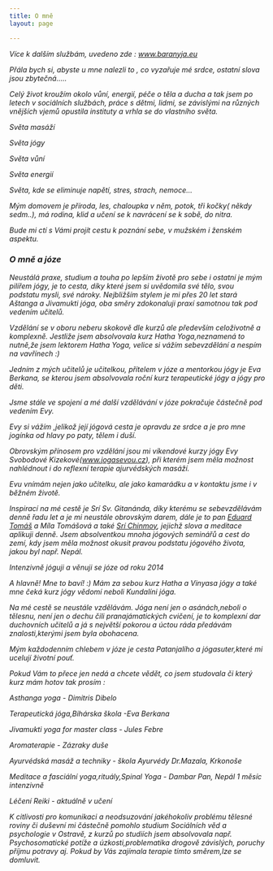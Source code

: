 ```yaml
---
title: O mně
layout: page

---
```

_Více k dalším službám, uvedeno zde : www.baranyja.eu_

_Přála bych si, abyste u mne nalezli to , co vyzařuje mé srdce, ostatní slova jsou zbytečná....._

_Celý život kroužím okolo vůní, energií, péče o těla a ducha a tak jsem po letech v sociálních službách, práce s dětmi, lidmi, se závislými na různých vnějších vjemů opustila instituty a vrhla se do vlastního světa._

_Světa masáží_

_Světa jógy_

_Světa vůní_

_Světa energií_

_Světa, kde se eliminuje napětí, stres, strach, nemoce…_

_Mým domovem je příroda, les, chaloupka v něm, potok, tři kočky( někdy sedm..), má rodina, klid a učení se k navrácení se k sobě, do nitra._

_Bude mi ctí s Vámi projít cestu k poznání sebe, v mužském i ženském aspektu._

### _O mně a józe_

_Neustálá praxe, studium a touha po lepším životě pro sebe i ostatní je mým pilířem jógy, je to cesta, díky které jsem si uvědomila své tělo, svou podstatu mysli, své nároky. Nejbližším stylem je mi přes 20 let stará Aštanga a Jivamukti jóga, oba směry zdokonaluji praxí samotnou tak pod vedením učitelů._

_Vzdělání se v oboru neberu skokově dle kurzů ale především celoživotně a komplexně. Jestliže jsem absolvovala kurz Hatha Yoga,neznamená to nutně,že jsem lektorem Hatha Yoga, velice si vážím sebevzdělání a nespím na vavřínech :)_

_Jedním z mých učitelů je učitelkou, přítelem v józe a mentorkou jógy je Eva Berkana, se kterou jsem absolvovala roční kurz terapeutické jógy a jógy pro děti._

_Jsme stále ve spojení a mé další vzdělávání v józe pokračuje částečně pod vedením Evy._

_Evy si vážím ,jelikož její jógová cesta je opravdu ze srdce a je pro mne jogínka od hlavy po paty, tělem i duší._

_Obrovským přínosem pro vzdělání jsou mi víkendové kurzy jógy Evy Svobodové Kizekové(www.jogasevou.cz), při kterém jsem měla možnost nahlédnout i do reflexní terapie ajurvédských masáží._

_Evu vnímám nejen jako učitelku, ale jako kamarádku a v kontaktu jsme i v běžném životě._

_Inspirací na mé cestě je Srí Sv. Gitanánda, díky kterému se sebevzdělávám denně řadu let a je mi neustále obrovským darem, dále je to pan_ [_Eduard Tomáš_](https://cs.wikipedia.org/wiki/Eduard_Tom%C3%A1%C5%A1) _a Míla Tomášová a také_ [_Srí Chinmoy_](https://cs.wikipedia.org/wiki/%C5%A0r%C3%AD_%C4%8Cinmoj)_, jejichž slova a meditace aplikuji denně. Jsem absolventkou mnoha jógových seminářů a cest do zemí, kdy jsem měla možnost okusit pravou podstatu jógového života, jakou byl např. Nepál._

_Intenzivně jóguji a věnuji se józe od roku 2014_

_A hlavně! Mne to baví! :) Mám za sebou kurz Hatha a Vinyasa jógy a také mne čeká kurz jógy vědomí neboli Kundalíni jóga._

_Na mé cestě se neustále vzdělávám. Jóga není jen o asánách,neboli o tělesnu, není jen o dechu čili pranajámatických cvičení, je to komplexní dar duchovních učitelů a já s největší pokorou a úctou ráda předávám znalosti,kterými jsem byla obohacena._

_Mým každodenním chlebem v józe je cesta Patanjalího a jógasuter,které mi ucelují životní pouť._

_Pokud Vám to přece jen nedá a chcete vědět, co jsem studovala či který kurz mám hotov tak prosím :_

_Asthanga yoga - Dimitris Dibelo_

_Terapeutická jóga,Bihárska škola -Eva Berkana_

_Jivamukti yoga for master class - Jules Febre_

_Aromaterapie - Zázraky duše_

_Ayurvédská masáž a techniky - škola Ayurvédy Dr.Mazala, Krkonoše_

_Meditace a fasciální yoga,rituály,Spinal Yoga - Dambar Pan, Nepál 1 měsíc intenzivně_

_Léčení Reiki - aktuálně v učení_

_K citlivosti pro komunikaci a neodsuzování jakéhokoliv problému tělesné roviny či duševní mi částečně pomohlo studium Sociálních věd a psychologie v Ostravě, z kurzů po studiích jsem absolvovala např. Psychosomatické potíže a úzkosti,problematika drogově závislých, poruchy příjmu potravy aj. Pokud by Vás zajímala terapie tímto směrem,lze se domluvit._